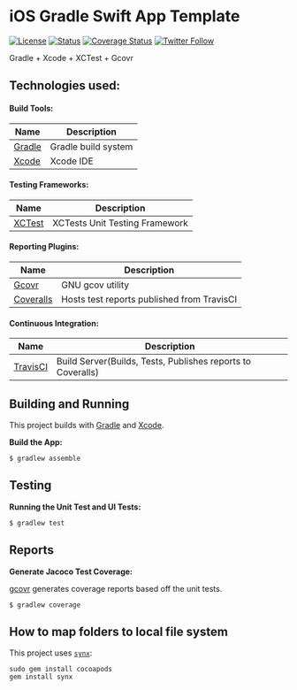# iOS Gradle Swift App Template 

[![License](https://img.shields.io/badge/License-Apache%202.0-blue.svg)](http://www.apache.org/licenses/LICENSE-2.0)
[![Status](https://travis-ci.org/jaredsburrows/ios-gradle-swift-app-template.svg?branch=master)](https://travis-ci.org/jaredsburrows/ios-gradle-swift-app-template) 
[![Coverage Status](https://coveralls.io/repos/github/jaredsburrows/ios-gradle-swift-app-template/badge.svg?branch=master)](https://coveralls.io/github/jaredsburrows/ios-gradle-swift-app-template?branch=master)
[![Twitter Follow](https://img.shields.io/twitter/follow/jaredsburrows.svg?style=social)](https://twitter.com/jaredsburrows)

Gradle + Xcode + XCTest + Gcovr

## Technologies used:
#### Build Tools:
|Name|Description|
|---|---|
| [Gradle](http://gradle.org/docs/current/release-notes) | Gradle build system |
| [Xcode](https://developer.apple.com/xcode/) | Xcode IDE |

#### Testing Frameworks:
|Name|Description|
|---|---|
| [XCTest](https://developer.apple.com/library/ios/documentation/DeveloperTools/Conceptual/testing_with_xcode/chapters/04-writing_tests.html#//apple_ref/doc/uid/TP40014132-CH4-SW1) | XCTests Unit Testing Framework |

#### Reporting Plugins:
|Name|Description|
|---|---|
| [Gcovr](http://gcovr.com/) | GNU gcov utility |
| [Coveralls](https://coveralls.io/) | Hosts test reports published from TravisCI |

#### Continuous Integration:
|Name|Description|
|---|---|
| [TravisCI](http://docs.travis-ci.com/user/languages/android/) | Build Server(Builds, Tests, Publishes reports to Coveralls)


## Building and Running


This project builds with [Gradle](www.gradle.org) and [Xcode](https://developer.apple.com/xcode/).


**Build the App:**

    $ gradlew assemble
   
## Testing


**Running the Unit Test and UI Tests:**


    $ gradlew test
    

## Reports

**Generate Jacoco Test Coverage:**


[gcovr](http://gcovr.com/) generates coverage reports based off the unit tests.


    $ gradlew coverage


## How to map folders to local file system

This project uses [`synx`](https://github.com/venmo/synx):

    sudo gem install cocoapods
    gem install synx
